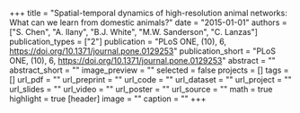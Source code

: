 +++
title = "Spatial-temporal dynamics of high-resolution animal networks: What can we learn from domestic animals?"
date = "2015-01-01"
authors = ["S. Chen", "A. Ilany", "B.J. White", "M.W. Sanderson", "C. Lanzas"]
publication_types = ["2"]
publication = "PLoS ONE, (10), 6, https://doi.org/10.1371/journal.pone.0129253"
publication_short = "PLoS ONE, (10), 6, https://doi.org/10.1371/journal.pone.0129253"
abstract = ""
abstract_short = ""
image_preview = ""
selected = false
projects = []
tags = []
url_pdf = ""
url_preprint = ""
url_code = ""
url_dataset = ""
url_project = ""
url_slides = ""
url_video = ""
url_poster = ""
url_source = ""
math = true
highlight = true
[header]
image = ""
caption = ""
+++
